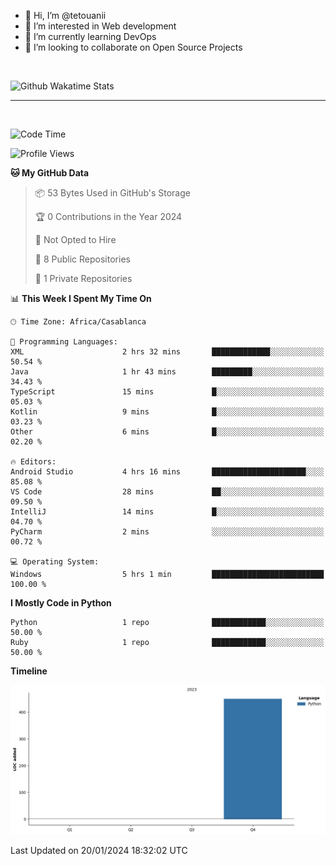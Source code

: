 - 👋 Hi, I’m @tetouanii
- 👀 I’m interested in Web development
- 🌱 I’m currently learning DevOps
- 💞️ I’m looking to collaborate on Open Source Projects

<br/>


![Github Wakatime Stats](https://github-readme-stats.vercel.app/api/wakatime/?username=@walidbosso&layout=compact&&theme=default&link="https://www.github.com/USERNAME/") 

--- 

<br/>


  
<!--START_SECTION:waka-->
![Code Time](http://img.shields.io/badge/Code%20Time-19%20hrs%2010%20mins-blue)

![Profile Views](http://img.shields.io/badge/Profile%20Views-0-blue)

**🐱 My GitHub Data** 

> 📦 53 Bytes Used in GitHub's Storage 
 > 
> 🏆 0 Contributions in the Year 2024
 > 
> 🚫 Not Opted to Hire
 > 
> 📜 8 Public Repositories 
 > 
> 🔑 1 Private Repositories 
 > 
📊 **This Week I Spent My Time On** 

```text
🕑︎ Time Zone: Africa/Casablanca

💬 Programming Languages: 
XML                      2 hrs 32 mins       █████████████░░░░░░░░░░░░   50.54 % 
Java                     1 hr 43 mins        █████████░░░░░░░░░░░░░░░░   34.43 % 
TypeScript               15 mins             █░░░░░░░░░░░░░░░░░░░░░░░░   05.03 % 
Kotlin                   9 mins              █░░░░░░░░░░░░░░░░░░░░░░░░   03.23 % 
Other                    6 mins              █░░░░░░░░░░░░░░░░░░░░░░░░   02.20 % 

🔥 Editors: 
Android Studio           4 hrs 16 mins       █████████████████████░░░░   85.08 % 
VS Code                  28 mins             ██░░░░░░░░░░░░░░░░░░░░░░░   09.50 % 
IntelliJ                 14 mins             █░░░░░░░░░░░░░░░░░░░░░░░░   04.70 % 
PyCharm                  2 mins              ░░░░░░░░░░░░░░░░░░░░░░░░░   00.72 % 

💻 Operating System: 
Windows                  5 hrs 1 min         █████████████████████████   100.00 % 
```

**I Mostly Code in Python** 

```text
Python                   1 repo              ████████████░░░░░░░░░░░░░   50.00 % 
Ruby                     1 repo              ████████████░░░░░░░░░░░░░   50.00 % 
```



**Timeline**

![Lines of Code chart](https://raw.githubusercontent.com/tetouanii/tetouanii/main/assets/bar_graph.png)


 Last Updated on 20/01/2024 18:32:02 UTC
<!--END_SECTION:waka-->
